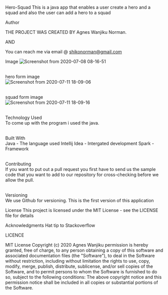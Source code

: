 Hero-Squad
This is a java app that enables a user create a hero and a squad and also the user can add a hero to a squad


Author

THE PROJECT WAS CREATED BY Agnes Wanjiku Norman.


AND

You can reach me via email @ shikonorman@gmail.com




Image
![Screenshot from 2020-07-08 08-16-51](https://user-images.githubusercontent.com/63198747/86999196-b0a67c00-c1ba-11ea-9a92-13a5fa9874b6.png)

<br>hero form image<br>
![Screenshot from 2020-07-11 18-09-06](https://user-images.githubusercontent.com/63198747/87227170-c2964380-c3a1-11ea-9cb2-7f1f21f183e6.png)

<br>squad form image<br>
![Screenshot from 2020-07-11 18-09-16](https://user-images.githubusercontent.com/63198747/87227207-202a9000-c3a2-11ea-93af-9ddae8cdee35.png)






<br>Technology Used<br>
To come up with the program i used the java.

<br>Built With<br>
Java - The language used
Intellij Idea - Intergated development
Spark - Framework

<br>Contributing<br>
If you want to put out a pull request you first have to send us the sample code that you want to add to our repository for cross-checking before we allow the pull.

<br>Versioning<br>
We use Github for versioning. This is the first version of this application

License
This project is licensed under the MIT License - see the LICENSE file for details

Acknowledgments
Hat tip to Stackoverflow



LICENCE

MIT License Copyright (c) 2020 Agnes Wanjiku permission is hereby granted, free of charge, to any person obtaining a copy of this software and associated documentation files (the "Software"), to deal in the Software without restriction, including without limitation the rights to use, copy, modify, merge, publish, distribute, sublicense, and/or sell copies of the Software, and to permit persons to whom the Software is furnished to do so, subject to the following conditions: The above copyright notice and this permission notice shall be included in all copies or substantial portions of the Software.
